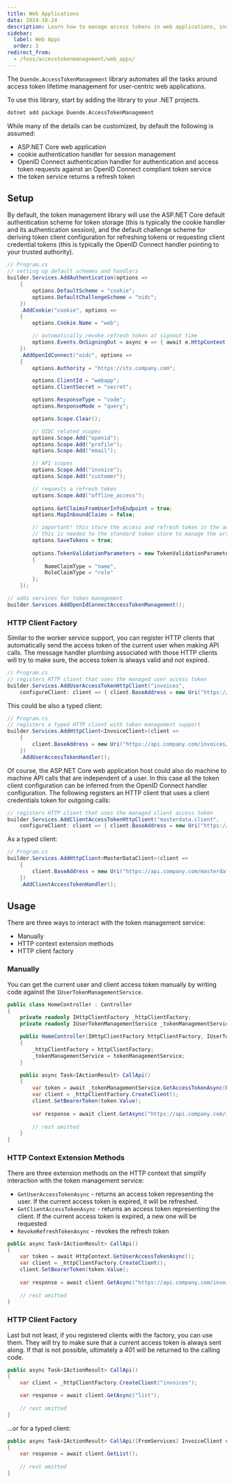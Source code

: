 ```yaml
---
title: Web Applications
data: 2024-10-24
description: Learn how to manage access tokens in web applications, including setup, configuration, and usage with HTTP clients
sidebar:
  label: Web Apps
  order: 3
redirect_from:
  - /foss/accesstokenmanagement/web_apps/
---
```


The `Duende.AccessTokenManagement` library automates all the tasks around access token lifetime management for
user-centric web applications.

To use this library, start by adding the library to your .NET projects.

```bash
dotnet add package Duende.AccessTokenManagement
```

While many of the details can be customized, by default the following is assumed:

* ASP.NET Core web application
* cookie authentication handler for session management
* OpenID Connect authentication handler for authentication and access token requests against an OpenID Connect compliant
  token service
* the token service returns a refresh token

## Setup

By default, the token management library will use the ASP.NET Core default authentication scheme for token storage (this
is typically the cookie handler and its authentication session), and the default challenge scheme for deriving token
client configuration for refreshing tokens or requesting client credential tokens (this is typically the OpenID Connect
handler pointing to your trusted authority).

```csharp
// Program.cs
// setting up default schemes and handlers
builder.Services.AddAuthentication(options =>
    {
        options.DefaultScheme = "cookie";
        options.DefaultChallengeScheme = "oidc";
    })
    .AddCookie("cookie", options =>
    {
        options.Cookie.Name = "web";

        // automatically revoke refresh token at signout time
        options.Events.OnSigningOut = async e => { await e.HttpContext.RevokeRefreshTokenAsync(); };
    })
    .AddOpenIdConnect("oidc", options =>
    {
        options.Authority = "https://sts.company.com";

        options.ClientId = "webapp";
        options.ClientSecret = "secret";

        options.ResponseType = "code";
        options.ResponseMode = "query";

        options.Scope.Clear();

        // OIDC related scopes
        options.Scope.Add("openid");
        options.Scope.Add("profile");
        options.Scope.Add("email");

        // API scopes
        options.Scope.Add("invoice");
        options.Scope.Add("customer");

        // requests a refresh token
        options.Scope.Add("offline_access");
        
        options.GetClaimsFromUserInfoEndpoint = true;
        options.MapInboundClaims = false;

        // important! this store the access and refresh token in the authentication session
        // this is needed to the standard token store to manage the artefacts
        options.SaveTokens = true;
        
        options.TokenValidationParameters = new TokenValidationParameters
        {
            NameClaimType = "name",
            RoleClaimType = "role"
        };
    });

// adds services for token management
builder.Services.AddOpenIdConnectAccessTokenManagement();
```

### HTTP Client Factory

Similar to the worker service support, you can register HTTP clients that automatically send the access token of the
current user when making API calls. The message handler plumbing associated with those HTTP clients will try to make
sure, the access token is always valid and not expired.

```csharp
// Program.cs
// registers HTTP client that uses the managed user access token
builder.Services.AddUserAccessTokenHttpClient("invoices",
    configureClient: client => { client.BaseAddress = new Uri("https://api.company.com/invoices/"); });
```

This could be also a typed client:

```csharp
// Program.cs
// registers a typed HTTP client with token management support
builder.Services.AddHttpClient<InvoiceClient>(client =>
    {
        client.BaseAddress = new Uri("https://api.company.com/invoices/");
    })
    .AddUserAccessTokenHandler();
```

Of course, the ASP.NET Core web application host could also do machine to machine API calls that are independent of a
user. In this case all the token client configuration can be inferred from the OpenID Connect handler configuration. The
following registers an HTTP client that uses a client credentials token for outgoing calls:

```csharp
// registers HTTP client that uses the managed client access token
builder.Services.AddClientAccessTokenHttpClient("masterdata.client",
    configureClient: client => { client.BaseAddress = new Uri("https://api.company.com/masterdata/"); });
```

As a typed client:

```csharp
// Program.cs
builder.Services.AddHttpClient<MasterDataClient>(client =>
    {
        client.BaseAddress = new Uri("https://api.company.com/masterdata/");
    })
    .AddClientAccessTokenHandler();
```

## Usage

There are three ways to interact with the token management service:

* Manually
* HTTP context extension methods
* HTTP client factory

### Manually

You can get the current user and client access token manually by writing code against the `IUserTokenManagementService`.

```csharp
public class HomeController : Controller
{
    private readonly IHttpClientFactory _httpClientFactory;
    private readonly IUserTokenManagementService _tokenManagementService;

    public HomeController(IHttpClientFactory httpClientFactory, IUserTokenManagementService tokenManagementService)
    {
        _httpClientFactory = httpClientFactory;
        _tokenManagementService = tokenManagementService;
    }

    public async Task<IActionResult> CallApi()
    {
        var token = await _tokenManagementService.GetAccessTokenAsync(User);
        var client = _httpClientFactory.CreateClient();
        client.SetBearerToken(token.Value);
            
        var response = await client.GetAsync("https://api.company.com/invoices");
        
        // rest omitted
    }
}
```

### HTTP Context Extension Methods

There are three extension methods on the HTTP context that simplify interaction with the token management service:

* `GetUserAccessTokenAsync` - returns an access token representing the user. If the current access token is expired, it
  will be refreshed.
* `GetClientAccessTokenAsync` - returns an access token representing the client. If the current access token is expired,
  a new one will be requested
* `RevokeRefreshTokenAsync` - revokes the refresh token

```csharp
public async Task<IActionResult> CallApi()
{
    var token = await HttpContext.GetUserAccessTokenAsync();
    var client = _httpClientFactory.CreateClient();
    client.SetBearerToken(token.Value);
        
    var response = await client.GetAsync("https://api.company.com/invoices");
    
    // rest omitted
}
```

### HTTP Client Factory

Last but not least, if you registered clients with the factory, you can use them. They will try to make sure that a
current access token is always sent along. If that is not possible, ultimately a 401 will be returned to the calling
code.

```csharp
public async Task<IActionResult> CallApi()
{
    var client = _httpClientFactory.CreateClient("invoices");

    var response = await client.GetAsync("list");
    
    // rest omitted
}
```

...or for a typed client:

```csharp
public async Task<IActionResult> CallApi([FromServices] InvoiceClient client)
{
    var response = await client.GetList();
    
    // rest omitted
}
```
